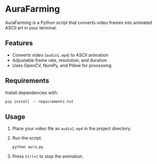 # AuraFarming

AuraFarming is a Python script that converts video frames into animated ASCII art in your terminal.

## Features

- Converts video (`audio1.mp4`) to ASCII animation
- Adjustable frame rate, resolution, and duration
- Uses OpenCV, NumPy, and Pillow for processing

## Requirements

Install dependencies with:

```sh
pip install -r requirements.txt
```

## Usage

1. Place your video file as `audio1.mp4` in the project directory.
2. Run the script:

   ```sh
   python aura.py
   ```

3. Press `Ctrl+C` to stop the animation.
